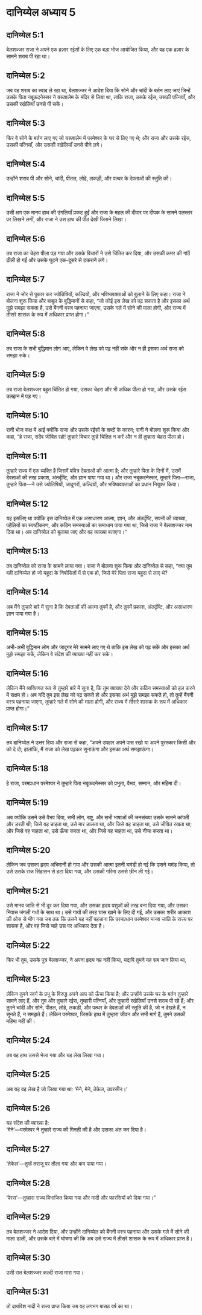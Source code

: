 # दानिय्येल अध्याय 5

## दानिय्येल 5:1

बेलशज्जर राजा ने अपने एक हज़ार रईसों के लिए एक बड़ा भोज आयोजित किया, और वह एक हज़ार के सामने शराब पी रहा था।

## दानिय्येल 5:2

जब वह शराब का स्वाद ले रहा था, बेलशज्जर ने आदेश दिया कि सोने और चांदी के बर्तन लाए जाएं जिन्हें उसके पिता नबूकदनेस्सर ने यरूशलेम के मंदिर से लिया था, ताकि राजा, उसके रईस, उसकी पत्नियाँ, और उसकी रखेलियाँ उनसे पी सकें।

## दानिय्येल 5:3

फिर वे सोने के बर्तन लाए गए जो यरूशलेम में परमेश्वर के घर से लिए गए थे; और राजा और उसके रईस, उसकी पत्नियाँ, और उसकी रखेलियाँ उनसे पीने लगे।

## दानिय्येल 5:4

उन्होंने शराब पी और सोने, चांदी, पीतल, लोहे, लकड़ी, और पत्थर के देवताओं की स्तुति की।

## दानिय्येल 5:5

उसी क्षण एक मानव हाथ की उंगलियाँ प्रकट हुईं और राजा के महल की दीवार पर दीपक के सामने पलस्तर पर लिखने लगीं, और राजा ने उस हाथ की पीठ देखी जिसने लिखा।

## दानिय्येल 5:6

तब राजा का चेहरा पीला पड़ गया और उसके विचारों ने उसे चिंतित कर दिया, और उसकी कमर की गांठें ढीली हो गईं और उसके घुटने एक-दूसरे से टकराने लगे।

## दानिय्येल 5:7

राजा ने जोर से पुकार कर ज्योतिषियों, कल्दियों, और भविष्यवक्ताओं को बुलाने के लिए कहा। राजा ने बोलना शुरू किया और बाबुल के बुद्धिमानों से कहा, “जो कोई इस लेख को पढ़ सकता है और इसका अर्थ मुझे समझा सकता है, उसे बैंगनी वस्त्र पहनाया जाएगा, उसके गले में सोने की माला होगी, और राज्य में तीसरे शासक के रूप में अधिकार प्राप्त होगा।”

## दानिय्येल 5:8

तब राजा के सभी बुद्धिमान लोग आए, लेकिन वे लेख को पढ़ नहीं सके और न ही इसका अर्थ राजा को समझा सके।

## दानिय्येल 5:9

तब राजा बेलशज्जर बहुत चिंतित हो गया, उसका चेहरा और भी अधिक पीला हो गया, और उसके रईस उलझन में पड़ गए।

## दानिय्येल 5:10

रानी भोज कक्ष में आई क्योंकि राजा और उसके रईसों के शब्दों के कारण; रानी ने बोलना शुरू किया और कहा, “हे राजा, सदैव जीवित रहो! तुम्हारे विचार तुम्हें चिंतित न करें और न ही तुम्हारा चेहरा पीला हो।

## दानिय्येल 5:11

तुम्हारे राज्य में एक व्यक्ति है जिसमें पवित्र देवताओं की आत्मा है; और तुम्हारे पिता के दिनों में, उसमें देवताओं की तरह प्रकाश, अंतर्दृष्टि, और ज्ञान पाया गया था। और राजा नबूकदनेस्सर, तुम्हारे पिता—राजा, तुम्हारे पिता—ने उसे ज्योतिषियों, जादूगरों, कल्दियों, और भविष्यवक्ताओं का प्रधान नियुक्त किया।

## दानिय्येल 5:12

यह इसलिए था क्योंकि इस दानिय्येल में एक असाधारण आत्मा, ज्ञान, और अंतर्दृष्टि, सपनों की व्याख्या, पहेलियों का स्पष्टीकरण, और कठिन समस्याओं का समाधान पाया गया था, जिसे राजा ने बेल्तशज्जर नाम दिया था। अब दानिय्येल को बुलाया जाए और वह व्याख्या बताएगा।”

## दानिय्येल 5:13

तब दानिय्येल को राजा के सामने लाया गया। राजा ने बोलना शुरू किया और दानिय्येल से कहा, “क्या तुम वही दानिय्येल हो जो यहूदा के निर्वासितों में से एक हो, जिसे मेरे पिता राजा यहूदा से लाए थे?

## दानिय्येल 5:14

अब मैंने तुम्हारे बारे में सुना है कि देवताओं की आत्मा तुममें है, और तुममें प्रकाश, अंतर्दृष्टि, और असाधारण ज्ञान पाया गया है।

## दानिय्येल 5:15

अभी-अभी बुद्धिमान लोग और जादूगर मेरे सामने लाए गए थे ताकि इस लेख को पढ़ सकें और इसका अर्थ मुझे समझा सकें, लेकिन वे संदेश की व्याख्या नहीं कर सके।

## दानिय्येल 5:16

लेकिन मैंने व्यक्तिगत रूप से तुम्हारे बारे में सुना है, कि तुम व्याख्या देने और कठिन समस्याओं को हल करने में सक्षम हो। अब यदि तुम इस लेख को पढ़ सकते हो और इसका अर्थ मुझे समझा सकते हो, तो तुम्हें बैंगनी वस्त्र पहनाया जाएगा, तुम्हारे गले में सोने की माला होगी, और राज्य में तीसरे शासक के रूप में अधिकार प्राप्त होगा।”

## दानिय्येल 5:17

तब दानिय्येल ने उत्तर दिया और राजा से कहा, “अपने उपहार अपने पास रखो या अपने पुरस्कार किसी और को दे दो; हालांकि, मैं राजा को लेख पढ़कर सुनाऊंगा और इसका अर्थ समझाऊंगा।

## दानिय्येल 5:18

हे राजा, परमप्रधान परमेश्वर ने तुम्हारे पिता नबूकदनेस्सर को प्रभुता, वैभव, सम्मान, और महिमा दी।

## दानिय्येल 5:19

अब क्योंकि उसने उसे वैभव दिया, सभी लोग, राष्ट्र, और सभी भाषाओं की जनसंख्या उसके सामने कांपती और डरती थी; जिसे वह चाहता था, उसे मार डालता था, और जिसे वह चाहता था, उसे जीवित रखता था; और जिसे वह चाहता था, उसे ऊँचा करता था, और जिसे वह चाहता था, उसे नीचा करता था।

## दानिय्येल 5:20

लेकिन जब उसका हृदय अभिमानी हो गया और उसकी आत्मा इतनी घमंडी हो गई कि उसने घमंड किया, तो उसे उसके राज सिंहासन से हटा दिया गया, और उसकी गरिमा उससे छीन ली गई।

## दानिय्येल 5:21

उसे मानव जाति से भी दूर कर दिया गया, और उसका हृदय पशुओं की तरह बना दिया गया, और उसका निवास जंगली गधों के साथ था। उसे गायों की तरह घास खाने के लिए दी गई, और उसका शरीर आकाश की ओस से भीग गया जब तक कि उसने यह नहीं पहचाना कि परमप्रधान परमेश्वर मानव जाति के राज्य पर शासक है, और वह जिसे चाहे उस पर अधिकार देता है।

## दानिय्येल 5:22

फिर भी तुम, उसके पुत्र बेलशज्जर, ने अपना हृदय नम्र नहीं किया, यद्यपि तुमने यह सब जान लिया था,

## दानिय्येल 5:23

लेकिन तुमने स्वर्ग के प्रभु के विरुद्ध अपने आप को ऊँचा किया है; और उन्होंने उसके घर के बर्तन तुम्हारे सामने लाए हैं, और तुम और तुम्हारे रईस, तुम्हारी पत्नियाँ, और तुम्हारी रखेलियाँ उनसे शराब पी रहे हैं; और तुमने चांदी और सोने, पीतल, लोहे, लकड़ी, और पत्थर के देवताओं की स्तुति की है, जो न देखते हैं, न सुनते हैं, न समझते हैं। लेकिन परमेश्वर, जिसके हाथ में तुम्हारा जीवन और सभी मार्ग हैं, तुमने उसकी महिमा नहीं की।

## दानिय्येल 5:24

तब वह हाथ उससे भेजा गया और यह लेख लिखा गया।

## दानिय्येल 5:25

अब यह वह लेख है जो लिखा गया था: ‘मेने, मेने, तेकेल, उपरसीन।’

## दानिय्येल 5:26

यह संदेश की व्याख्या है:  
‘मेने’—परमेश्वर ने तुम्हारे राज्य की गिनती की है और उसका अंत कर दिया है।

## दानिय्येल 5:27

‘तेकेल’—तुम्हें तराजू पर तौला गया और कम पाया गया।

## दानिय्येल 5:28

‘पेरस’—तुम्हारा राज्य विभाजित किया गया और मादी और फारसियों को दिया गया।”

## दानिय्येल 5:29

तब बेलशज्जर ने आदेश दिया, और उन्होंने दानिय्येल को बैंगनी वस्त्र पहनाया और उसके गले में सोने की माला डाली, और उसके बारे में घोषणा की कि अब उसे राज्य में तीसरे शासक के रूप में अधिकार प्राप्त है।

## दानिय्येल 5:30

उसी रात बेलशज्जर कल्दी राजा मारा गया।

## दानिय्येल 5:31

तो दार्यावेश मादी ने राज्य प्राप्त किया जब वह लगभग बासठ वर्ष का था।
